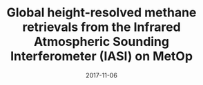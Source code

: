 ---
title: "Global height-resolved methane retrievals from the Infrared Atmospheric Sounding Interferometer (IASI) on MetOp"
collection: publications
permalink: /publication/2017-11-06-Siddans
date: 2017-11-06
venue: 'Atmospheric Measurement Techniques'
paperurl: 'https://doi.org/doi:10.5194/amt-10-4135-2017'
citation: '<b>32</b> - Siddans R., Knappett D., Kerridge B., Waterfall A., Hurley J. et al., Global height-resolved methane retrievals from the Infrared Atmospheric Sounding Interferometer (IASI) on MetOp, Atmospheric Measurement Techniques, 10, 4135-4164, (2017-11-06). <a href=&quot;https://doi.org/doi:10.5194/amt-10-4135-2017&quot;>doi:10.5194/amt-10-4135-2017</a> (cited 9 times)

'
---